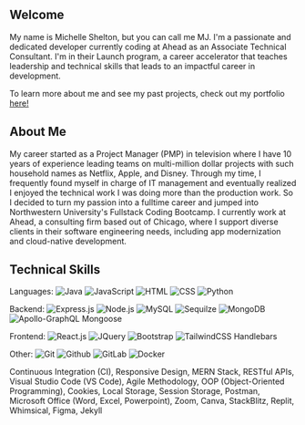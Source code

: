 ## Welcome
My name is Michelle Shelton, but you can call me MJ. I'm a passionate and dedicated developer currently coding at Ahead as an Associate Technical Consultant. I'm in their Launch program, a career accelerator that teaches leadership and technical skills that leads to an impactful career in development. 

To learn more about me and see my past projects, check out my portfolio [here!](https://mjshelton12.github.io/mj-shelton-dev-portfolio/)

## About Me
My career started as a Project Manager (PMP) in television where I have 10 years of experience leading teams on multi-million dollar projects with such household names as Netflix, Apple, and Disney. Through my time, I frequently found myself in charge of IT management and eventually realized I enjoyed the technical work I was doing more than the production work. So I decided to turn my passion into a fulltime career and jumped into Northwestern University's Fullstack Coding Bootcamp. I currently work at Ahead, a consulting firm based out of Chicago, where I support diverse clients in their software engineering needs, including app modernization and cloud-native development.

## Technical Skills

Languages: ![Java](https://img.shields.io/badge/Java-ED8B00?style=for-the-badge&logo=java&logoColor=white) ![JavaScript](https://img.shields.io/badge/JavaScript-F7DF1E?style=for-the-badge&logo=javascript&logoColor=black) ![HTML](https://img.shields.io/badge/HTML5-E34F26?style=for-the-badge&logo=html5&logoColor=white) ![CSS](https://img.shields.io/badge/CSS-239120?&style=for-the-badge&logo=css3&logoColor=white) ![Python](https://img.shields.io/badge/Python-14354C?style=for-the-badge&logo=python&logoColor=white)

Backend: ![Express.js](https://img.shields.io/badge/Express.js-404D59?style=for-the-badge) ![Node.js](https://img.shields.io/badge/Node.js-43853D?style=for-the-badge&logo=node.js&logoColor=white) ![MySQL](https://img.shields.io/badge/MySQL-00000F?style=for-the-badge&logo=mysql&logoColor=white) ![Sequilze](https://img.shields.io/badge/sequelize-323330?style=for-the-badge&logo=sequelize&logoColor=blue) ![MongoDB](https://img.shields.io/badge/MongoDB-4EA94B?style=for-the-badge&logo=mongodb&logoColor=white) ![Apollo-GraphQL](https://img.shields.io/badge/-ApolloGraphQL-311C87?style=for-the-badge&logo=apollo-graphql) Mongoose

Frontend: ![React.js](https://img.shields.io/badge/React-20232A?style=for-the-badge&logo=react&logoColor=61DAFB) ![JQuery](https://img.shields.io/badge/jQuery-0769AD?style=for-the-badge&logo=jquery&logoColor=white) ![Bootstrap](https://img.shields.io/badge/Bootstrap-563D7C?style=for-the-badge&logo=bootstrap&logoColor=white) ![TailwindCSS](https://img.shields.io/badge/Tailwind_CSS-38B2AC?style=for-the-badge&logo=tailwind-css&logoColor=white) Handlebars

Other: ![Git](https://img.shields.io/badge/GIT-E44C30?style=for-the-badge&logo=git&logoColor=white) ![Github](	https://img.shields.io/badge/GitHub-100000?style=for-the-badge&logo=github&logoColor=white) ![GitLab](https://img.shields.io/badge/GitLab-330F63?style=for-the-badge&logo=gitlab&logoColor=white) ![Docker](https://img.shields.io/badge/docker-%230db7ed.svg?style=for-the-badge&logo=docker&logoColor=white)

Continuous Integration (CI), Responsive Design, MERN Stack, RESTful APIs, Visual Studio Code (VS Code), Agile Methodology, OOP (Object-Oriented Programming), Cookies, Local Storage, Session Storage, Postman, Microsoft Office (Word, Excel, Powerpoint), Zoom, Canva, StackBlitz, Replit, Whimsical, Figma, Jekyll
